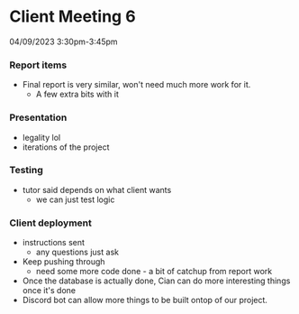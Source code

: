 # Client Meeting 6
04/09/2023 3:30pm-3:45pm

### Report items
- Final report is very similar, won't need much more work for it.
	- A few extra bits with it

### Presentation
- legality lol
- iterations of the project

### Testing
- tutor said depends on what client wants
	- we can just test logic 

### Client deployment
- instructions sent
	- any questions just ask
- Keep pushing through
	- need some more code done - a bit of catchup from report work
- Once the database is actually done, Cian can do more interesting things once it's done
- Discord bot can allow more things to be built ontop of our project.


